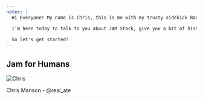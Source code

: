 ```yaml
---
notes: |
  Hi Everyone! My name is Chris, this is me with my trusty sidekick Rodney. I'm a developer at simplabs, which as you're all in Europe and at an Ember conference you will have heard about us.

  I'm here today to talk to you about JAM Stack, give you a bit of history of what it is, where the term came from. I'll then go into some details about where Ember sits in the JAM ecosystem, what you can do with it today and some exciting tools to get started quickly. Then I will touch on the future of JAM in the Ember ecosystem and how you might get involved if you are interested.

  So let's get started!
---
```

## Jam for Humans

![Chris](/images/chris.jpg) <!-- .element style="height: 400px" -->
<div>Chris Manson - @real_ate</div>
